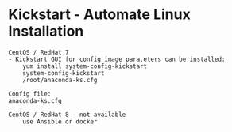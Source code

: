 # Kickstart - Automate Linux Installation

```
CentOS / RedHat 7 
- Kickstart GUI for config image para,eters can be installed:
    yum install system-config-kickstart
    system-config-kickstart
    /root/anaconda-ks.cfg

Config file:
anaconda-ks.cfg
```
```
CentOS / RedHat 8 - not available
    use Ansible or docker
```



